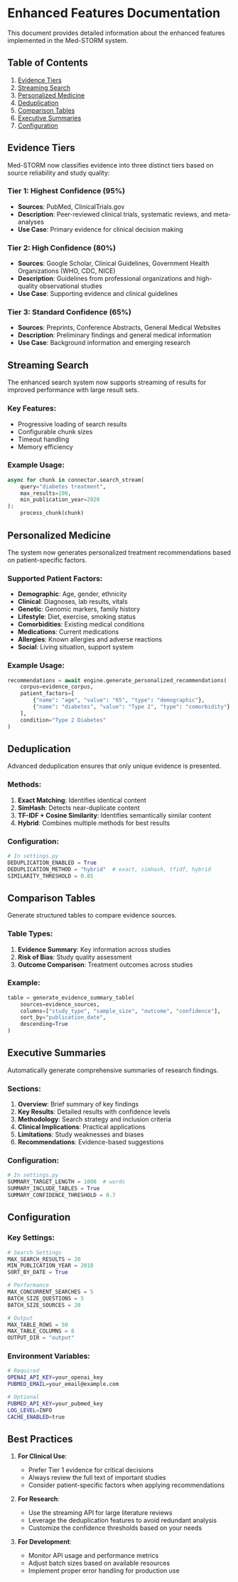 # Enhanced Features Documentation

This document provides detailed information about the enhanced features implemented in the Med-STORM system.

## Table of Contents

1. [Evidence Tiers](#evidence-tiers)
2. [Streaming Search](#streaming-search)
3. [Personalized Medicine](#personalized-medicine)
4. [Deduplication](#deduplication)
5. [Comparison Tables](#comparison-tables)
6. [Executive Summaries](#executive-summaries)
7. [Configuration](#configuration)

## Evidence Tiers

Med-STORM now classifies evidence into three distinct tiers based on source reliability and study quality:

### Tier 1: Highest Confidence (95%)
- **Sources**: PubMed, ClinicalTrials.gov
- **Description**: Peer-reviewed clinical trials, systematic reviews, and meta-analyses
- **Use Case**: Primary evidence for clinical decision making

### Tier 2: High Confidence (80%)
- **Sources**: Google Scholar, Clinical Guidelines, Government Health Organizations (WHO, CDC, NICE)
- **Description**: Guidelines from professional organizations and high-quality observational studies
- **Use Case**: Supporting evidence and clinical guidelines

### Tier 3: Standard Confidence (65%)
- **Sources**: Preprints, Conference Abstracts, General Medical Websites
- **Description**: Preliminary findings and general medical information
- **Use Case**: Background information and emerging research

## Streaming Search

The enhanced search system now supports streaming of results for improved performance with large result sets.

### Key Features:
- Progressive loading of search results
- Configurable chunk sizes
- Timeout handling
- Memory efficiency

### Example Usage:

```python
async for chunk in connector.search_stream(
    query="diabetes treatment",
    max_results=100,
    min_publication_year=2020
):
    process_chunk(chunk)
```

## Personalized Medicine

The system now generates personalized treatment recommendations based on patient-specific factors.

### Supported Patient Factors:
- **Demographic**: Age, gender, ethnicity
- **Clinical**: Diagnoses, lab results, vitals
- **Genetic**: Genomic markers, family history
- **Lifestyle**: Diet, exercise, smoking status
- **Comorbidities**: Existing medical conditions
- **Medications**: Current medications
- **Allergies**: Known allergies and adverse reactions
- **Social**: Living situation, support system

### Example Usage:

```python
recommendations = await engine.generate_personalized_recommendations(
    corpus=evidence_corpus,
    patient_factors=[
        {"name": "age", "value": "65", "type": "demographic"},
        {"name": "diabetes", "value": "Type 2", "type": "comorbidity"}
    ],
    condition="Type 2 Diabetes"
)
```

## Deduplication

Advanced deduplication ensures that only unique evidence is presented.

### Methods:
1. **Exact Matching**: Identifies identical content
2. **SimHash**: Detects near-duplicate content
3. **TF-IDF + Cosine Similarity**: Identifies semantically similar content
4. **Hybrid**: Combines multiple methods for best results

### Configuration:
```python
# In settings.py
DEDUPLICATION_ENABLED = True
DEDUPLICATION_METHOD = "hybrid"  # exact, simhash, tfidf, hybrid
SIMILARITY_THRESHOLD = 0.85
```

## Comparison Tables

Generate structured tables to compare evidence sources.

### Table Types:
1. **Evidence Summary**: Key information across studies
2. **Risk of Bias**: Study quality assessment
3. **Outcome Comparison**: Treatment outcomes across studies

### Example:
```python
table = generate_evidence_summary_table(
    sources=evidence_sources,
    columns=["study_type", "sample_size", "outcome", "confidence"],
    sort_by="publication_date",
    descending=True
)
```

## Executive Summaries

Automatically generate comprehensive summaries of research findings.

### Sections:
1. **Overview**: Brief summary of key findings
2. **Key Results**: Detailed results with confidence levels
3. **Methodology**: Search strategy and inclusion criteria
4. **Clinical Implications**: Practical applications
5. **Limitations**: Study weaknesses and biases
6. **Recommendations**: Evidence-based suggestions

### Configuration:
```python
# In settings.py
SUMMARY_TARGET_LENGTH = 1000  # words
SUMMARY_INCLUDE_TABLES = True
SUMMARY_CONFIDENCE_THRESHOLD = 0.7
```

## Configuration

### Key Settings:

```python
# Search Settings
MAX_SEARCH_RESULTS = 20
MIN_PUBLICATION_YEAR = 2018
SORT_BY_DATE = True

# Performance
MAX_CONCURRENT_SEARCHES = 5
BATCH_SIZE_QUESTIONS = 5
BATCH_SIZE_SOURCES = 20

# Output
MAX_TABLE_ROWS = 50
MAX_TABLE_COLUMNS = 8
OUTPUT_DIR = "output"
```

### Environment Variables:

```bash
# Required
OPENAI_API_KEY=your_openai_key
PUBMED_EMAIL=your_email@example.com

# Optional
PUBMED_API_KEY=your_pubmed_key
LOG_LEVEL=INFO
CACHE_ENABLED=true
```

## Best Practices

1. **For Clinical Use**:
   - Prefer Tier 1 evidence for critical decisions
   - Always review the full text of important studies
   - Consider patient-specific factors when applying recommendations

2. **For Research**:
   - Use the streaming API for large literature reviews
   - Leverage the deduplication features to avoid redundant analysis
   - Customize the confidence thresholds based on your needs

3. **For Development**:
   - Monitor API usage and performance metrics
   - Adjust batch sizes based on available resources
   - Implement proper error handling for production use

